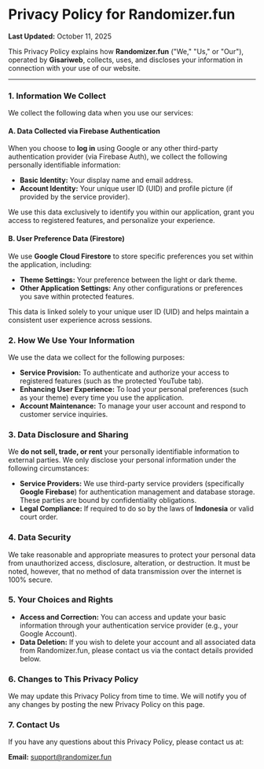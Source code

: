 # Privacy Policy for Randomizer.fun

**Last Updated:** October 11, 2025

This Privacy Policy explains how **Randomizer.fun** ("We," "Us," or "Our"), operated by **Gisariweb**, collects, uses, and discloses your information in connection with your use of our website.

---

### 1. Information We Collect

We collect the following data when you use our services:

#### A. Data Collected via Firebase Authentication

When you choose to **log in** using Google or any other third-party authentication provider (via Firebase Auth), we collect the following personally identifiable information:

- **Basic Identity:** Your display name and email address.
- **Account Identity:** Your unique user ID (UID) and profile picture (if provided by the service provider).

We use this data exclusively to identify you within our application, grant you access to registered features, and personalize your experience.

#### B. User Preference Data (Firestore)

We use **Google Cloud Firestore** to store specific preferences you set within the application, including:

- **Theme Settings:** Your preference between the light or dark theme.
- **Other Application Settings:** Any other configurations or preferences you save within protected features.

This data is linked solely to your unique user ID (UID) and helps maintain a consistent user experience across sessions.

### 2. How We Use Your Information

We use the data we collect for the following purposes:

- **Service Provision:** To authenticate and authorize your access to registered features (such as the protected YouTube tab).
- **Enhancing User Experience:** To load your personal preferences (such as your theme) every time you use the application.
- **Account Maintenance:** To manage your user account and respond to customer service inquiries.

### 3. Data Disclosure and Sharing

We **do not sell, trade, or rent** your personally identifiable information to external parties. We only disclose your personal information under the following circumstances:

- **Service Providers:** We use third-party service providers (specifically **Google Firebase**) for authentication management and database storage. These parties are bound by confidentiality obligations.
- **Legal Compliance:** If required to do so by the laws of **Indonesia** or valid court order.

### 4. Data Security

We take reasonable and appropriate measures to protect your personal data from unauthorized access, disclosure, alteration, or destruction. It must be noted, however, that no method of data transmission over the internet is 100% secure.

### 5. Your Choices and Rights

- **Access and Correction:** You can access and update your basic information through your authentication service provider (e.g., your Google Account).
- **Data Deletion:** If you wish to delete your account and all associated data from Randomizer.fun, please contact us via the contact details provided below.

### 6. Changes to This Privacy Policy

We may update this Privacy Policy from time to time. We will notify you of any changes by posting the new Privacy Policy on this page.

### 7. Contact Us

If you have any questions about this Privacy Policy, please contact us at:

**Email:** <a href="mailto:support@randomizer.fun">support@randomizer.fun</a>

